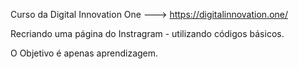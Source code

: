 Curso da Digital Innovation One --->  https://digitalinnovation.one/

Recriando uma página do Instragram  - utilizando códigos básicos. 

O Objetivo é apenas aprendizagem.

